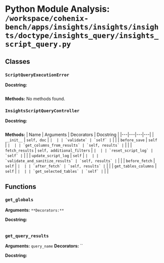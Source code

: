 # Python Module Analysis: `/workspace/cohenix-bench/apps/insights/insights/insights/doctype/insights_query/insights_script_query.py`

## Classes

### `ScriptQueryExecutionError`


**Docstring:**
```

```

**Methods:**
No methods found.

### `InsightsScriptQueryController`


**Docstring:**
```

```

**Methods:**
| Name | Arguments | Decorators | Docstring |
|---|---|---|---|
| `__init__` | `self, doc` | `` |  |
| `validate` | `self` | `` |  |
| `before_save` | `self` | `` |  |
| `get_columns_from_results` | `self, results` | `` |  |
| `fetch_results` | `self, additional_filters` | `` |  |
| `reset_script_log` | `self` | `` |  |
| `update_script_log` | `self` | `` |  |
| `validate_and_sanitize_results` | `self, results` | `` |  |
| `before_fetch` | `self` | `` |  |
| `after_fetch` | `self, results` | `` |  |
| `get_tables_columns` | `self` | `` |  |
| `get_selected_tables` | `self` | `` |  |





## Functions

### `get_globals`
**Arguments:** ``
**Decorators:** ``

**Docstring:**
```

```
### `get_query_results`
**Arguments:** `query_name`
**Decorators:** ``

**Docstring:**
```

```

